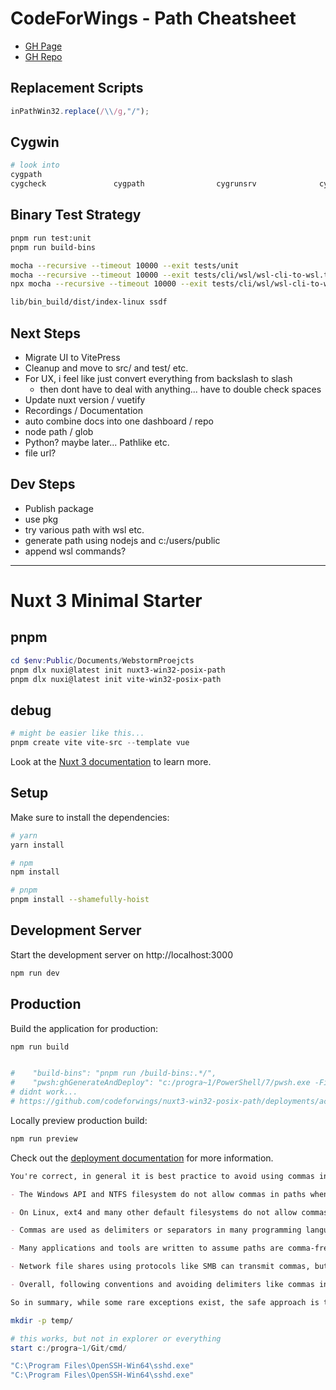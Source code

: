 # CodeForWings - Path Cheatsheet
* [GH Page](https://codeforwings.github.io/nuxt3-win32-posix-path/)
* [GH Repo](https://github.com/codeforwings/nuxt3-win32-posix-path/)
## Replacement Scripts
```js
inPathWin32.replace(/\\/g,"/");
```

## Cygwin
```bash
# look into
cygpath
cygcheck               cygpath                cygrunsrv              cygserver-config       cygstart               cygwin-console-helper
```


## Binary Test Strategy
```bash
pnpm run test:unit
pnpm run build-bins

mocha --recursive --timeout 10000 --exit tests/unit
mocha --recursive --timeout 10000 --exit tests/cli/wsl/wsl-cli-to-wsl.test.mjs
npx mocha --recursive --timeout 10000 --exit tests/cli/wsl/wsl-cli-to-wsl.test.mjs

lib/bin_build/dist/index-linux ssdf
```

## Next Steps
* Migrate UI to VitePress
* Cleanup and move to src/ and test/ etc.
* For UX, i feel like just convert everything from backslash to slash
  * then dont have to deal with anything... have to double check spaces
* Update nuxt version / vuetify
* Recordings / Documentation
* auto combine docs into one dashboard / repo
* node path / glob
* Python? maybe later... Pathlike etc.
* file url?

## Dev Steps
* Publish package
* use pkg
* try various path with wsl etc.
* generate path using nodejs and c:/users/public
* append wsl commands?

---
# Nuxt 3 Minimal Starter

## pnpm
```powershell
cd $env:Public/Documents/WebstormProejcts
pnpm dlx nuxi@latest init nuxt3-win32-posix-path
pnpm dlx nuxi@latest init vite-win32-posix-path
```

## debug
```powershell
# might be easier like this...
pnpm create vite vite-src --template vue

```





Look at the [Nuxt 3 documentation](https://nuxt.com/docs/getting-started/introduction) to learn more.

## Setup

Make sure to install the dependencies:

```bash
# yarn
yarn install

# npm
npm install

# pnpm
pnpm install --shamefully-hoist
```

## Development Server

Start the development server on http://localhost:3000

```bash
npm run dev
```

## Production

Build the application for production:

```bash
npm run build


#    "build-bins": "pnpm run /build-bins:.*/",
#    "pwsh:ghGenerateAndDeploy": "c:/progra~1/PowerShell/7/pwsh.exe -File lib/deploy/ghPagesDeploy.ps1",
# didnt work...
# https://github.com/codeforwings/nuxt3-win32-posix-path/deployments/activity_log?environment=github-pages

```

Locally preview production build:

```bash
npm run preview
```

Check out the [deployment documentation](https://nuxt.com/docs/getting-started/deployment) for more information.

```md
You're correct, in general it is best practice to avoid using commas in file or directory names and paths across most common operating systems and filesystems. Here are some key reasons why commas should typically be avoided:

- The Windows API and NTFS filesystem do not allow commas in paths when using standard Win32 file handling functions. Commas will cause errors.

- On Linux, ext4 and many other default filesystems do not allow commas despite some more exotic filesystems supporting them.

- Commas are used as delimiters or separators in many programming languages, shells, and formats like CSVs. This can complicate working with paths containing them.

- Many applications and tools are written to assume paths are comma-free and may fail to handle them properly even if the filesystem itself allows them.

- Network file shares using protocols like SMB can transmit commas, but this causes problems for client tools trying to work with such paths locally. 

- Overall, following conventions and avoiding delimiters like commas in naming files maximizes compatibility across OSes, filesystems, protocols, formats, and applications.

So in summary, while some rare exceptions exist, the safe approach is to exclude commas from file and directory names to prevent unnecessary errors, bugs, and edge-case issues in most mainstream environments. Sticking to common path conventions is recommended.
```

```bash
mkdir -p temp/
```

```powershell
# this works, but not in explorer or everything
start c:/progra~1/Git/cmd/

"C:\Program Files\OpenSSH-Win64\sshd.exe"
"C:\Program Files\OpenSSH-Win64\sshd.exe"
```